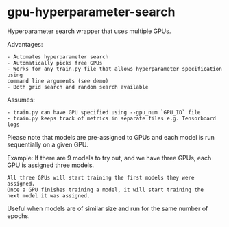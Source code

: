 # gpu-hyperparameter-search
Hyperparameter search wrapper that uses multiple GPUs.

Advantages:

    - Automates hyperparameter search
    - Automatically picks free GPUs
    - Works for any train.py file that allows hyperparameter specification using
    command line arguments (see demo)
    - Both grid search and random search available

Assumes:

    - train.py can have GPU specified using --gpu_num `GPU_ID` file
    - train.py keeps track of metrics in separate files e.g. Tensorboard logs

Please note that models are pre-assigned to GPUs and each model is run sequentially
on a given GPU.

Example:
    If there are 9 models to try out, and we have three GPUs,
    each GPU is assigned three models.

    All three GPUs will start training the first models they were assigned.
    Once a GPU finishes training a model, it will start training the
    next model it was assigned.

Useful when models are of similar size and run for the same number of epochs.
